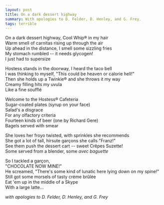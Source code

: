```yaml
---
layout: post
title: On a dark dessert highway
summary: With apologies to D. Felder, D. Henley, and G. Frey.
tags: terrible
---
```


On a dark dessert highway, Cool Whip® in my hair  
Warm smell of carnitas rising up through the air  
Up ahead in the distance, I smell some sizzling fries  
My stomach rumbled -- it needs glycogen!  
I just had to supersize  

Hostess stands in the doorway, I heard the taco bell  
I was thinking to myself, "This could be heaven or calorie hell!"  
Then she holds up a Twinkie® and she throws it my way  
Creamy filling hits my uvula  
Like a fine soufflé  

Welcome to the Hostess® Cafeteria  
Sugar-coated plates (syrup on your face)  
Salad's a disgrace  
For any olfactory criteria  
Fourteen kinds of beer (one by Richard Gere)  
Bagels served with smear  

She loves her froyo twisted, with sprinkles she recommends  
She got a lot of tall, hirsute garçons she calls "Franz!"  
See them push the dessert cart -- sweet Crêpes Suzette!  
Some served from a blender, some *avec baguette*  

So I tackled a garçon,  
"CHOCOLATE NOW MINE!"  
He screamed, "There's some kind of lunatic here lying down on my spine!"  
Still got some morsels of tasty créme brûlée  
Eat 'em up in the middle of a Skype  
With a large latte...  


*with apologies to D. Felder, D. Henley, and G. Frey*